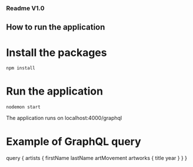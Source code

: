 ### Readme V1.0

## How to run the application

# Install the packages 
`npm install`

# Run the application
`nodemon start`

The application runs on localhost:4000/graphql

# Example of GraphQL query

query {
  artists {
    firstName
    lastName
    artMovement
    artworks {
      title
      year
    }
  }
}